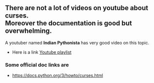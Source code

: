 ## There are not a lot of videos on youtube about curses. <br>Moreover the documentation is good but overwhelming.

A youtuber named **Indian Pythonista** has very good video on this topic.
- Here is a link [Youtube playlist](https://www.youtube.com/watch?v=BK7YvpTT4Sw&list=PLyb_C2HpOQSBxk3yBBcrUHReH9BwMUYhG)

### Some official doc links are 
- https://docs.python.org/3/howto/curses.html
